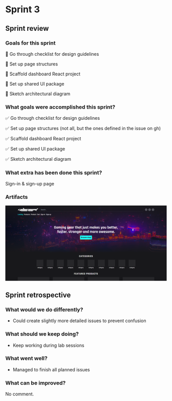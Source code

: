 # Sprint 3

## Sprint review

### Goals for this sprint
🎯 Go through checklist for design guidelines

🎯 Set up page structures

🎯 Scaffold dashboard React project

🎯 Set up shared UI package

🎯 Sketch architectural diagram


### What goals were accomplished this sprint?
✅ Go through checklist for design guidelines

✅ Set up page structures (not all, but the ones defined in the issue on gh)

✅ Scaffold dashboard React project

✅ Set up shared UI package

✅ Sketch architectural diagram


### What extra has been done this sprint?
Sign-in & sign-up page

### Artifacts
![landingpage](../assets/sprint3-landingpage.png)

## Sprint retrospective

### What would we do differently?
- Could create slightly more detailed issues to prevent confusion

### What should we keep doing?
- Keep working during lab sessions

### What went well?
- Managed to finish all planned issues

### What can be improved?
No comment.